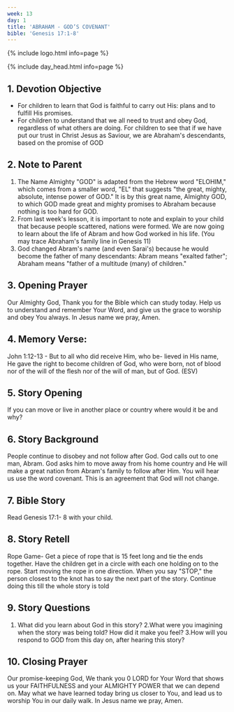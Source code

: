 ```yaml
---
week: 13
day: 1
title: 'ABRAHAM - GOD’S COVENANT'
bible: 'Genesis 17:1-8'
---
```



{% include logo.html info=page %}

{% include day_head.html info=page %}

## 1. Devotion Objective
- For children to learn that God is faithful to carry out His: plans and to fulfill His promises.
- For children to understand that we all need to trust and obey God, regardless of what others are doing. For children to see that if we have put our trust in Christ Jesus as Saviour, we are Abraham's descendants, based on the promise of GOD

## 2. Note to Parent
1. The Name Almighty "GOD" is adapted from the Hebrew word "ELOHIM," which comes from a smaller word, "EL" that suggests "the great, mighty, absolute, intense power of GOD." It is by this great name, Almighty GOD, to which GOD made great and mighty promises to Abraham because nothing is too hard for GOD.
2. From last week's lesson, it is important to note and explain to your child that because people scattered, nations were formed. We are now going to learn about the life of Abram and how God worked in his life. (You may trace Abraham's family line in Genesis 11)
3. God changed Abram's name (and even Sarai's) because he would become the father of many descendants: Abram means "exalted father"; Abraham means "father of a multitude (many) of children."

## 3. Opening Prayer
Our Almighty God, Thank you for the Bible which can study today. Help us to understand and remember Your Word, and give us the grace to worship and obey You always. In Jesus name we pray, Amen.

## 4. Memory Verse:
John 1:12-13 - But to all who did receive Him, who be- lieved in His name, He gave the right to become children of God, who were born, not of blood nor of the will of the flesh nor of the will of man, but of God. (ESV)

## 5. Story Opening
 If you can move or live in another place or country where would it be and why?

## 6. Story Background
People continue to disobey and not follow after God. God calls out to one man, Abram. God asks him to move away from his home country and He will make a great nation from Abram's family to follow after Him. You will hear us use the word covenant. This is an agreement that God will not change.

## 7. Bible Story
Read Genesis 17:1- 8 with your child.

## 8. Story Retell
Rope Game- Get a piece of rope that is 15 feet long and tie the ends together. Have the children get in a circle with each one holding on to the rope. Start moving the rope in one direction. When you say "STOP," the person closest to the knot has to say the next part of the story. Continue doing this till the whole story is told

## 9. Story Questions
1. What did you learn about God in this story? 2.What were you imagining when the story was being told? How did it make you feel? 3.How will you respond to GOD from this day on, after hearing this story?

## 10. Closing Prayer
Our promise-keeping God, We thank you 0 LORD for Your Word that shows us your FAITHFULNESS and your ALMIGHTY POWER that we can depend on. May what we have learned today bring us closer to You, and lead us to worship You in our daily walk. In Jesus name we pray, Amen.


